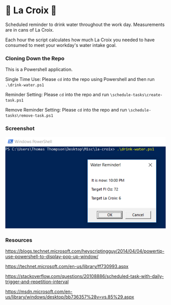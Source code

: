 # :ocean: La Croix :tangerine:
Scheduled reminder to drink water throughout the work day. Measurements are in cans of La Croix. 

Each hour the script calculates how much La Croix you needed to have consumed to meet your workday's water intake goal.



### Cloning Down the Repo
This is a Powershell application. 

Single Time Use: Please `cd` into the repo using Powershell and then run `.\drink-water.ps1`

Reminder Setting: Please `cd` into the repo and run `\schedule-tasks\create-task.ps1`

Remove Reminder Setting: Please `cd` into the repo and run `\schedule-tasks\remove-task.ps1`



### Screenshot
![GUI Prompt](/screenshot.png)



### Resources
https://blogs.technet.microsoft.com/heyscriptingguy/2014/04/04/powertip-use-powershell-to-display-pop-up-window/

https://technet.microsoft.com/en-us/library/ff730993.aspx

https://stackoverflow.com/questions/20108886/scheduled-task-with-daily-trigger-and-repetition-interval

https://msdn.microsoft.com/en-us/library/windows/desktop/bb736357%28v=vs.85%29.aspx